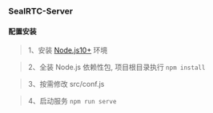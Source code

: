 ### SealRTC-Server

#### 配置安装

> 1、安装 [Node.js10+](http://nodejs.cn/download/) 环境

> 2、全装 Node.js 依赖性包, 项目根目录执行 `npm install`

> 3、按需修改 src/conf.js 

> 4、启动服务 `npm run serve`